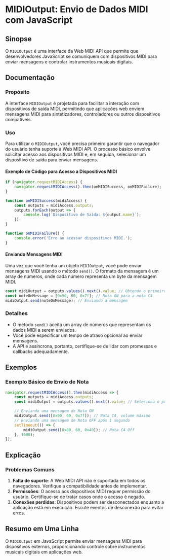<!--
Meta Description: # MIDIOutput: Envio de Dados MIDI com JavaScript ## Sinopse O `MIDIOutput` é uma interface da Web MIDI API que permite que desenvolvedores JavaScript ...
Meta Keywords: midi, midioutput, dispositivos, para, mensagens
-->

# MIDIOutput: Envio de Dados MIDI com JavaScript

## Sinopse
O `MIDIOutput` é uma interface da Web MIDI API que permite que desenvolvedores JavaScript se comuniquem com dispositivos MIDI para enviar mensagens e controlar instrumentos musicais digitais.

## Documentação
### Propósito
A interface `MIDIOutput` é projetada para facilitar a interação com dispositivos de saída MIDI, permitindo que aplicações web enviem mensagens MIDI para sintetizadores, controladores ou outros dispositivos compatíveis.

### Uso
Para utilizar o `MIDIOutput`, você precisa primeiro garantir que o navegador do usuário tenha suporte à Web MIDI API. O processo básico envolve solicitar acesso aos dispositivos MIDI e, em seguida, selecionar um dispositivo de saída para enviar mensagens.

#### Exemplo de Código para Acesso a Dispositivos MIDI
```javascript
if (navigator.requestMIDIAccess) {
    navigator.requestMIDIAccess().then(onMIDISuccess, onMIDIFailure);
}

function onMIDISuccess(midiAccess) {
    const outputs = midiAccess.outputs;
    outputs.forEach(output => {
        console.log(`Dispositivo de Saída: ${output.name}`);
    });
}

function onMIDIFailure() {
    console.error('Erro ao acessar dispositivos MIDI.');
}
```

#### Enviando Mensagens MIDI
Uma vez que você tenha um objeto `MIDIOutput`, você pode enviar mensagens MIDI usando o método `send()`. O formato da mensagem é um array de números, onde cada número representa um byte da mensagem MIDI.

```javascript
const midiOutput = outputs.values().next().value; // Obtendo o primeiro dispositivo de saída
const noteOnMessage = [0x90, 60, 0x7f]; // Nota ON para a nota C4
midiOutput.send(noteOnMessage); // Enviando a mensagem
```

### Detalhes
- O método `send()` aceita um array de números que representam os dados MIDI a serem enviados.
- Você pode especificar um tempo de atraso opcional ao enviar mensagens.
- A API é assíncrona, portanto, certifique-se de lidar com promessas e callbacks adequadamente.

## Exemplos
### Exemplo Básico de Envio de Nota
```javascript
navigator.requestMIDIAccess().then(midiAccess => {
    const outputs = midiAccess.outputs;
    const midiOutput = outputs.values().next().value; // Seleciona o primeiro dispositivo de saída

    // Enviando uma mensagem de Nota ON
    midiOutput.send([0x90, 60, 0x7f]); // Nota C4, volume máximo
    // Enviando uma mensagem de Nota OFF após 1 segundo
    setTimeout(() => {
        midiOutput.send([0x80, 60, 0x40]); // Nota C4 Off
    }, 1000);
});
```

## Explicação
### Problemas Comuns
1. **Falta de suporte**: A Web MIDI API não é suportada em todos os navegadores. Verifique a compatibilidade antes de implementar.
2. **Permissões**: O acesso aos dispositivos MIDI requer permissão do usuário. Certifique-se de tratar casos onde o acesso é negado.
3. **Conexões perdidas**: Dispositivos podem ser desconectados enquanto a aplicação está em execução. Escute eventos de desconexão para evitar erros.

## Resumo em Uma Linha
O `MIDIOutput` em JavaScript permite enviar mensagens MIDI para dispositivos externos, proporcionando controle sobre instrumentos musicais digitais em aplicações web.